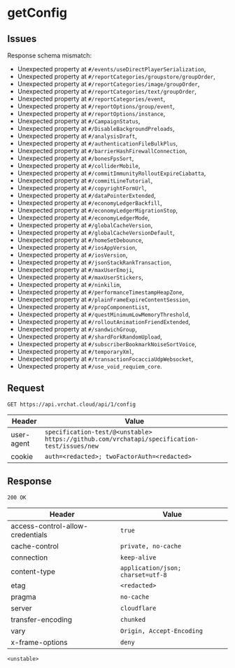 # getConfig

## Issues
Response schema mismatch:
* Unexpected property at ``#/events/useDirectPlayerSerialization``,
* Unexpected property at ``#/reportCategories/groupstore/groupOrder``,
* Unexpected property at ``#/reportCategories/image/groupOrder``,
* Unexpected property at ``#/reportCategories/text/groupOrder``,
* Unexpected property at ``#/reportCategories/event``,
* Unexpected property at ``#/reportOptions/group/event``,
* Unexpected property at ``#/reportOptions/instance``,
* Unexpected property at ``#/CampaignStatus``,
* Unexpected property at ``#/DisableBackgroundPreloads``,
* Unexpected property at ``#/analysisDraft``,
* Unexpected property at ``#/authenticationFileBulkPlus``,
* Unexpected property at ``#/barrierHashFirewallConnection``,
* Unexpected property at ``#/bonesFpsSort``,
* Unexpected property at ``#/colliderMobile``,
* Unexpected property at ``#/commitImmunityRolloutExpireCiabatta``,
* Unexpected property at ``#/commitLineTutorial``,
* Unexpected property at ``#/copyrightFormUrl``,
* Unexpected property at ``#/dataPointerExtended``,
* Unexpected property at ``#/economyLedgerBackfill``,
* Unexpected property at ``#/economyLedgerMigrationStop``,
* Unexpected property at ``#/economyLedgerMode``,
* Unexpected property at ``#/globalCacheVersion``,
* Unexpected property at ``#/globalCacheVersionDefault``,
* Unexpected property at ``#/homeSetDebounce``,
* Unexpected property at ``#/iosAppVersion``,
* Unexpected property at ``#/iosVersion``,
* Unexpected property at ``#/jsonStackRankTransaction``,
* Unexpected property at ``#/maxUserEmoji``,
* Unexpected property at ``#/maxUserStickers``,
* Unexpected property at ``#/ninkilim``,
* Unexpected property at ``#/performanceTimestampHeapZone``,
* Unexpected property at ``#/plainFrameExpireContentSession``,
* Unexpected property at ``#/propComponentList``,
* Unexpected property at ``#/questMinimumLowMemoryThreshold``,
* Unexpected property at ``#/rolloutAnimationFriendExtended``,
* Unexpected property at ``#/sandwichGroup``,
* Unexpected property at ``#/shardForkRandomUpload``,
* Unexpected property at ``#/subscriberBookmarkNoiseSortVoice``,
* Unexpected property at ``#/temporaryXml``,
* Unexpected property at ``#/transactionFocacciaUdpWebsocket``,
* Unexpected property at ``#/use_void_requiem_core``.
## Request
`GET https://api.vrchat.cloud/api/1/config`

| Header | Value |
| ------ | ----- |
| user-agent | `specification-test/@<unstable> https://github.com/vrchatapi/specification-test/issues/new` |
| cookie | `auth=<redacted>; twoFactorAuth=<redacted>` |


## Response
`200 OK`

| Header | Value |
| ------ | ----- |
| access-control-allow-credentials | `true` |
| cache-control | `private, no-cache` |
| connection | `keep-alive` |
| content-type | `application/json; charset=utf-8` |
| etag | `<redacted>` |
| pragma | `no-cache` |
| server | `cloudflare` |
| transfer-encoding | `chunked` |
| vary | `Origin, Accept-Encoding` |
| x-frame-options | `deny` |

```jsonc
<unstable>
```
